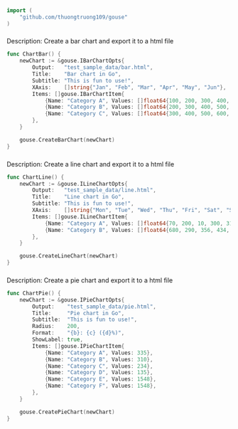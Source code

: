 
# <Badge style='font-size: 1.8rem; text-shadow: 1px 1px 2px rgba(0, 0, 0, 0.3); padding: 0.35rem 0.75rem 0.35rem 0;' type='info' text='🔖 Chart' />


```go
import (
	"github.com/thuongtruong109/gouse"
)
```

### <Badge style='font-size: 1.1rem;' type='tip' text='1. chart bar' />

Description: Create a bar chart and export it to a html file<br>

```go
func ChartBar() {
	newChart := &gouse.IBarChartOpts{
		Output:   "test_sample_data/bar.html",
		Title:    "Bar chart in Go",
		Subtitle: "This is fun to use!",
		XAxis:    []string{"Jan", "Feb", "Mar", "Apr", "May", "Jun"},
		Items: []gouse.IBarChartItem{
			{Name: "Category A", Values: []float64{100, 200, 300, 400, 500, 600}},
			{Name: "Category B", Values: []float64{200, 300, 400, 500, 600, 700}},
			{Name: "Category C", Values: []float64{300, 400, 500, 600, 700, 800}},
		},
	}

	gouse.CreateBarChart(newChart)
}
```

### <Badge style='font-size: 1.1rem;' type='tip' text='2. chart line' />

Description: Create a line chart and export it to a html file<br>

```go
func ChartLine() {
	newChart := &gouse.ILineChartOpts{
		Output:   "test_sample_data/line.html",
		Title:    "Line chart in Go",
		Subtitle: "This is fun to use!",
		XAxis:    []string{"Mon", "Tue", "Wed", "Thu", "Fri", "Sat", "Sun"},
		Items: []gouse.ILineChartItem{
			{Name: "Category A", Values: []float64{70, 200, 10, 300, 310, 900}},
			{Name: "Category B", Values: []float64{680, 290, 356, 434, 900, 100}},
		},
	}

	gouse.CreateLineChart(newChart)
}
```

### <Badge style='font-size: 1.1rem;' type='tip' text='3. chart pie' />

Description: Create a pie chart and export it to a html file<br>

```go
func ChartPie() {
	newChart := &gouse.IPieChartOpts{
		Output:    "test_sample_data/pie.html",
		Title:     "Pie chart in Go",
		Subtitle:  "This is fun to use!",
		Radius:    200,
		Format:    "{b}: {c} ({d}%)",
		ShowLabel: true,
		Items: []gouse.IPieChartItem{
			{Name: "Category A", Values: 335},
			{Name: "Category B", Values: 310},
			{Name: "Category C", Values: 234},
			{Name: "Category D", Values: 135},
			{Name: "Category E", Values: 1548},
			{Name: "Category F", Values: 1548},
		},
	}

	gouse.CreatePieChart(newChart)
}
```
